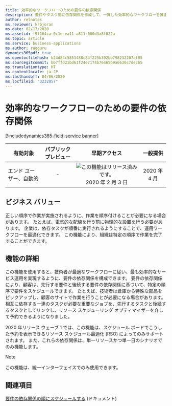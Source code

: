 ```yaml
---
title: 効率的なワークフローのための要件の依存関係
description: 要件やタスク間に依存関係を作成して、一貫した効率的なワークフローを推進するために必要な順序で実行されるようにします。
author: relnotes
ms.reviewer: krbjoran
ms.date: 02/17/2020
ms.assetid: f9f164ca-0c1e-ea11-a811-000d3a8f022a
ms.topic: article
ms.service: business-applications
ms.author: ragguru
dynamics365pdf: true
ms.openlocfilehash: b24d84c5851488c84f225b392bb798232207af85
ms.sourcegitcommit: bb7ffd21bd61f24e7174b76465b9a6630c7decb5
ms.translationtype: HT
ms.contentlocale: ja-JP
ms.lasthandoff: 04/06/2020
ms.locfileid: "3232057"
---
```

# <a name="requirement-dependency-for-efficient-workflow"></a>効率的なワークフローのための要件の依存関係
[!include[dynamics365-field-service banner](../includes/dynamics365-field-service.md)]

| 有効対象    |  パブリック プレビュー | 早期アクセス | 一般提供 | 
| ---------- | :----------: |:----------: |:----------: |
|エンド ユーザー、自動的|-|![この機能はリリース済みです。](/dynamics365-release-plan/media/green-checkmark.png "この機能はリリース済みです。") 2020 年 2 月 3 日| 2020 年 4 月|


## <a name="business-value"></a>ビジネス バリュー
<!-- bv start -->
正しい順序で作業が実施されるように、作業を順序付けることが必要になる場合があります。 たとえば、電気的な配線を行う前に物理的な設置を行う必要があります。 企業は、依存タスクが順番に実行されるようにすることで、運用ワークフローを最適化できます。 この機能により、組織は特定の順序で作業を完了することができます。
<!-- bv end -->



## <a name="feature-details"></a>機能の詳細
<!--feature detail start -->
この機能を使用すると、技術者が最適なワークフローに従い、最も効率的なサービス運用を実現するように、要件の依存関係を構成できます。 要件の依存関係により、顧客は、先行する要件と後続する要件の依存関係に基づいて、特定の順序で要件をスケジュールできます。 たとえば、技術者は倉庫から特殊な部品をピックアップし、顧客のサイトで作業を行うことが必要になる場合があります。 相互に依存する一連のタスクが必要な重要なジョブを、先行するタスクと後続するタスクとしてリンクし、リソース スケジューリング オプティマイザーを介して予約できるようになりました。 
 
2020 年リリース ウェーブ 1 では、この機能は、スケジュール ボードでこうした予約を表示できるリソース スケジュール最適化 (RSO) によってのみサポートされます。 また、これらの依存関係は、単一リソースかつ単一日のシナリオでのみ機能します。
<!--feature detail end -->


> [!NOTE]
> この機能は、統一インターフェイスでのみ使用できます。







## <a name="see-also"></a>関連項目


<!--docs start-->
[要件の依存関係の順にスケジュールする](https://docs.microsoft.com/dynamics365/field-service/rso-requirement-dependency) (ドキュメント)
<!--docs end-->

